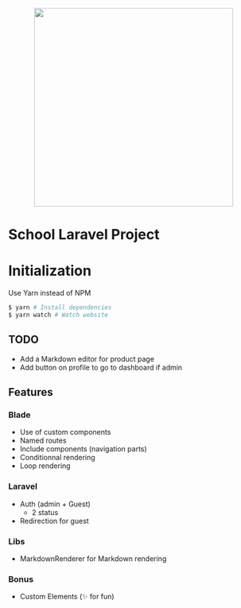 <p align="center"><a href="https://laravel.com" target="_blank"><img src="https://raw.githubusercontent.com/laravel/art/master/logo-lockup/5%20SVG/2%20CMYK/1%20Full%20Color/laravel-logolockup-cmyk-red.svg" width="400"></a></p>

# School Laravel Project


# Initialization

Use Yarn instead of NPM
```sh
$ yarn # Install dependencies
$ yarn watch # Watch website
```

## TODO
- Add a Markdown editor for product page
- Add button on profile to go to dashboard if admin




## Features

### Blade
- Use of custom components
- Named routes
- Include components (navigation parts)
- Conditionnal rendering 
- Loop rendering

### Laravel
- Auth (admin + Guest)
  - 2 status
- Redirection for guest

### Libs
- MarkdownRenderer for Markdown rendering

### Bonus
- Custom Elements (✨ for fun)